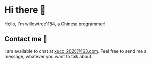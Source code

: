 # Hi there 👋
Hello, I'm willowtree1184, a Chinese programmer!

## Contact me 💬
I am available to chat at [xucx_2020@163.com](mailto:xucx_2020@163.com). Feel free to send me a message, whatever you want to talk about.

<!--
**WillowTree1184/willowtree1184** is a ✨ _special_ ✨ repository because its `README.md` (this file) appears on your GitHub profile.

Here are some ideas to get you started:

- 🔭 I’m currently working on ...
- 🌱 I’m currently learning ...
- 👯 I’m looking to collaborate on ...
- 🤔 I’m looking for help with ...
- 💬 Ask me about ...
- 📫 How to reach me: ...
- 😄 Pronouns: ...
- ⚡ Fun fact: ...
-->
